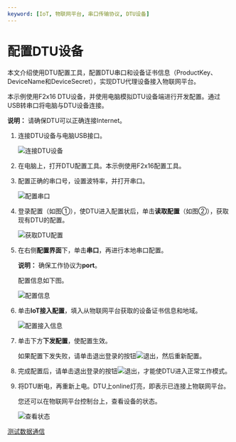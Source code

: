 ```yaml
---
keyword: [IoT, 物联网平台, 串口传输协议, DTU设备]
---
```


# 配置DTU设备

本文介绍使用DTU配置工具，配置DTU串口和设备证书信息（ProductKey、DeviceName和DeviceSecret），实现DTU代理设备接入物联网平台。

本示例使用F2x16 DTU设备，并使用电脑模拟DTU设备端进行开发配置。通过USB转串口将电脑与DTU设备连接。

**说明：** 请确保DTU可以正确连接Internet。

1.  连接DTU设备与电脑USB接口。

    ![连接DTU设备](https://static-aliyun-doc.oss-accelerate.aliyuncs.com/assets/img/zh-CN/4431649951/p71154.png)

2.  在电脑上，打开DTU配置工具。本示例使用F2x16配置工具。

3.  配置正确的串口号，设置波特率，并打开串口。

    ![配置串口](https://static-aliyun-doc.oss-accelerate.aliyuncs.com/assets/img/zh-CN/4431649951/p71155.png)

4.  登录配置（如图①），使DTU进入配置状后，单击**读取配置**（如图②），获取现有DTU的配置。

    ![获取DTU配置](https://static-aliyun-doc.oss-accelerate.aliyuncs.com/assets/img/zh-CN/4431649951/p71156.png)

5.  在右侧**配置界面**下，单击**串口**，再进行本地串口配置。

    **说明：** 确保工作协议为**port**。

    配置信息如下图。

    ![配置信息](https://static-aliyun-doc.oss-accelerate.aliyuncs.com/assets/img/zh-CN/4431649951/p71157.png)

6.  单击**IoT接入配置**，填入从物联网平台获取的设备证书信息和地域。

    ![配置接入信息](https://static-aliyun-doc.oss-accelerate.aliyuncs.com/assets/img/zh-CN/6993707061/p71158.png)

7.  单击下方**下发配置**，使配置生效。

    如果配置下发失败，请单击退出登录的按钮![退出](https://static-aliyun-doc.oss-accelerate.aliyuncs.com/assets/img/zh-CN/6993707061/p188432.png)，然后重新配置。

8.  完成配置后，请单击退出登录的按钮![退出](https://static-aliyun-doc.oss-accelerate.aliyuncs.com/assets/img/zh-CN/6993707061/p188432.png)，才能使DTU进入正常工作模式。

9.  将DTU断电，再重新上电。DTU上online灯亮，即表示已连接上物联网平台。

    您还可以在物联网平台控制台上，查看设备的状态。

    ![查看状态](https://static-aliyun-doc.oss-accelerate.aliyuncs.com/assets/img/zh-CN/5431649951/p71159.png)


[测试数据通信](/cn.zh-CN/最佳实践/设备接入/设备通过DTU接入物联网平台/测试数据通信.md)

